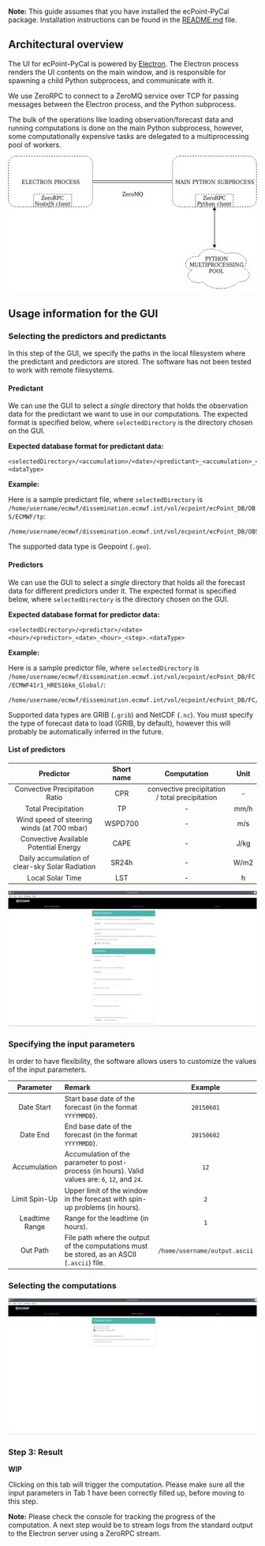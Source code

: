 **Note:** This guide assumes that you have installed the ecPoint-PyCal package. Installation instructions can be found in the [README.md](https://github.com/onyb/reobject/blob/master/README.md) file.

## Architectural overview

The UI for ecPoint-PyCal is powered by [Electron](https://electronjs.org). The Electron process renders the UI contents on the main window, and is responsible for spawning a child Python subprocess, and communicate with it.

We use ZeroRPC to connect to a ZeroMQ service over TCP for passing messages between the Electron process, and the Python subprocess.

The bulk of the operations like loading observation/forecast data and running computations is done on the main Python subprocess, however, some computationally expensive tasks are delegated to a multiprocessing pool of workers.

<p align="center"> 
  <img src="./architecture.png" />
</p>

## Usage information for the GUI

### Selecting the predictors and predictants

In this step of the GUI, we specify the paths in the local filesystem where the predictant and predictors are stored. The software has not been tested to work with remote filesystems.


#### Predictant

We can use the GUI to select a *single* directory that holds the observation data for the predictant we want to use in our computations. The expected format is specified below, where `selectedDirectory` is the directory chosen on the GUI.

**Expected database format for predictant data:**

```
<selectedDirectory>/<accumulation>/<date>/<predictant>_<accumulation>_<date>_<hour>.<dataType>

```

**Example:**

Here is a sample predictant file, where `selectedDirectory` is `/home/username/ecmwf/dissemination.ecmwf.int/vol/ecpoint/ecPoint_DB/OBS/ECMWF/tp`:

```
/home/username/ecmwf/dissemination.ecmwf.int/vol/ecpoint/ecPoint_DB/OBS/ECMWF/tp/Acc06h/20150601/tp_06_20150601_23.geo
```

The supported data type is Geopoint (`.geo`).

#### Predictors

We can use the GUI to select a *single* directory that holds all the forecast data for different predictors under it. The expected format is specified below, where `selectedDirectory` is the directory chosen on the GUI.

**Expected database format for predictor data:**

```
<selectedDirectory>/<predictor>/<date><hour>/<predictor>_<date>_<hour>_<step>.<dataType>
```

**Example:**

Here is a sample predictor file, where `selectedDirectory` is `/home/username/ecmwf/dissemination.ecmwf.int/vol/ecpoint/ecPoint_DB/FC/ECMWF41r1_HRES16km_Global/`:

```
/home/username/ecmwf/dissemination.ecmwf.int/vol/ecpoint/ecPoint_DB/FC/ECMWF41r1_HRES16km_Global/cape/2015060100/cape_20150601_00_10.grib
```

Supported data types are GRIB (`.grib`) and NetCDF (`.nc`). You must specify the type of forecast data to load (GRIB, by default), however this will probably be automatically inferred in the future.

#### List of predictors


| Predictor | Short name | Computation | Unit |
| :-------: | :--------: | :---------: | :--: |
| Convective Precipitation Ratio | CPR | convective precipitation / total precipitation | - |
| Total Precipitation | TP | - | mm/h |
| Wind speed of steering winds (at 700 mbar) | WSPD700 | - | m/s |
| Convective Available Potential Energy | CAPE | - | J/kg |
| Daily accumulation of clear-sky Solar Radiation | SR24h | - | W/m2 |
| Local Solar Time | LST | - | h |


<p align="center">
  <img src="./page1.png" />
</p>


### Specifying the input parameters

In order to have flexibility, the software allows users to customize the values of the input parameters.

| Parameter | Remark | Example |
| :-------: | :----- | :-----: |
| Date Start | Start base date of the forecast (in the format `YYYYMMDD`). | `20150601` |
| Date End | End base date of the forecast (in the format `YYYYMMDD`). | `20150602` |
| Accumulation | Accumulation of the parameter to post-process (in hours). Valid values are: `6`, `12`, and `24`. | `12` |
| Limit Spin-Up | Upper limit of the window in the forecast with spin-up problems (in hours). | `2` |
| Leadtime Range | Range for the leadtime (in hours). | `1` |
| Out Path | File path where the output of the computations must be stored, as an ASCII (`.ascii`) file. | `/home/username/output.ascii` |

### Selecting the computations

<p align="center">
  <img src="./page2.png" />
</p>


### Step 3: Result

**WIP**

Clicking on this tab will trigger the computation. Please make sure all the input parameters in Tab 1 have been correctly filled up, before moving to this step.

**Note:** Please check the console for tracking the progress of the computation. A next step would be to stream logs from the standard output to the Electron server using a ZeroRPC stream.
